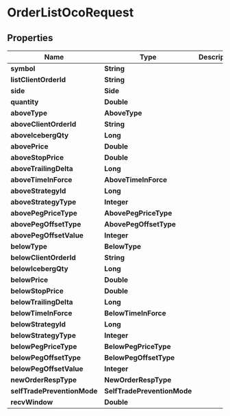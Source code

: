 

# OrderListOcoRequest


## Properties

| Name | Type | Description | Notes |
|------------ | ------------- | ------------- | -------------|
|**symbol** | **String** |  |  |
|**listClientOrderId** | **String** |  |  [optional] |
|**side** | **Side** |  |  |
|**quantity** | **Double** |  |  |
|**aboveType** | **AboveType** |  |  |
|**aboveClientOrderId** | **String** |  |  [optional] |
|**aboveIcebergQty** | **Long** |  |  [optional] |
|**abovePrice** | **Double** |  |  [optional] |
|**aboveStopPrice** | **Double** |  |  [optional] |
|**aboveTrailingDelta** | **Long** |  |  [optional] |
|**aboveTimeInForce** | **AboveTimeInForce** |  |  [optional] |
|**aboveStrategyId** | **Long** |  |  [optional] |
|**aboveStrategyType** | **Integer** |  |  [optional] |
|**abovePegPriceType** | **AbovePegPriceType** |  |  [optional] |
|**abovePegOffsetType** | **AbovePegOffsetType** |  |  [optional] |
|**abovePegOffsetValue** | **Integer** |  |  [optional] |
|**belowType** | **BelowType** |  |  |
|**belowClientOrderId** | **String** |  |  [optional] |
|**belowIcebergQty** | **Long** |  |  [optional] |
|**belowPrice** | **Double** |  |  [optional] |
|**belowStopPrice** | **Double** |  |  [optional] |
|**belowTrailingDelta** | **Long** |  |  [optional] |
|**belowTimeInForce** | **BelowTimeInForce** |  |  [optional] |
|**belowStrategyId** | **Long** |  |  [optional] |
|**belowStrategyType** | **Integer** |  |  [optional] |
|**belowPegPriceType** | **BelowPegPriceType** |  |  [optional] |
|**belowPegOffsetType** | **BelowPegOffsetType** |  |  [optional] |
|**belowPegOffsetValue** | **Integer** |  |  [optional] |
|**newOrderRespType** | **NewOrderRespType** |  |  [optional] |
|**selfTradePreventionMode** | **SelfTradePreventionMode** |  |  [optional] |
|**recvWindow** | **Double** |  |  [optional] |



